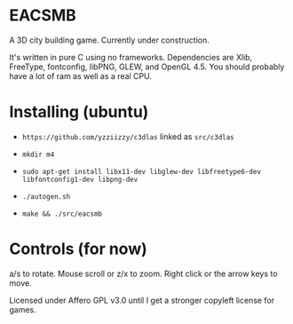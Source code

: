# EACSMB
A 3D city building game. Currently under construction.


It's written in pure C using no frameworks. Dependencies are Xlib, FreeType, fontconfig, libPNG, GLEW, and OpenGL 4.5. You should probably have a lot of ram as well as a real CPU.

# Installing (ubuntu)

* `https://github.com/yzziizzy/c3dlas` linked as `src/c3dlas`

* `mkdir m4`

* `sudo apt-get install libx11-dev libglew-dev libfreetype6-dev libfontconfig1-dev libpng-dev`

* `./autogen.sh`
* `make && ./src/eacsmb`

# Controls (for now)

a/s to rotate.
Mouse scroll or z/x to zoom.
Right click or the arrow keys to move.


Licensed under Affero GPL v3.0 until I get a stronger copyleft license for games.

